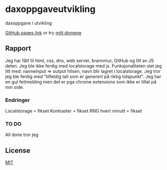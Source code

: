 # daxoppgaveutvikling
daxoppgave i utvikling 

[GitHub pages link](https://ragz-no.github.io/daxoppgaveutvikling/) or try [mitt domene](http://ramsingh.xyz/)

## Rapport

Jeg har fått til html, css, dns, web server, brannmur, GitHub og litt av JS delen. Jeg ble ikke ferdig med localstorage med js. Funksjonaliteten slet jeg litt med: navneinput
=> output hilsen, navn blir lagret i localstorage. Jeg tror jeg ble ferdig med "tilfeldig tall som er generert på riktig tidspunkt". Jeg har en gul feilmelding men det er pga chrome extensions som ikke er tillat på min side.

### Endringer 

Localstorage = fikset
Kontraster = fikset
RNG hvert minutt = fikset

### TO DO

All done tror jeg 

## License
[MIT](https://choosealicense.com/licenses/mit/)
